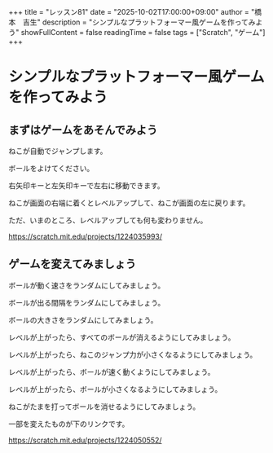 +++
title = "レッスン81"
date = "2025-10-02T17:00:00+09:00"
author = "橋本　吉生"
description = "シンプルなプラットフォーマー風ゲームを作ってみよう"
showFullContent = false
readingTime = false
tags = ["Scratch", "ゲーム"]
+++

# シンプルなプラットフォーマー風ゲームを作ってみよう

## まずはゲームをあそんでみよう

ねこが自動でジャンプします。

ボールをよけてください。

右矢印キーと左矢印キーで左右に移動できます。

ねこが画面の右端に着くとレベルアップして、ねこが画面の左に戻ります。

ただ、いまのところ、レベルアップしても何も変わりません。

https://scratch.mit.edu/projects/1224035993/

## ゲームを変えてみましょう

ボールが動く速さをランダムにしてみましょう。

ボールが出る間隔をランダムにしてみましょう。

ボールの大きさをランダムにしてみましょう。

レベルが上がったら、すべてのボールが消えるようにしてみましょう。

レベルが上がったら、ねこのジャンプ力が小さくなるようにしてみましょう。

レベルが上がったら、ボールが速く動くようにしてみましょう。

レベルが上がったら、ボールが小さくなるようにしてみましょう。

ねこがたまを打ってボールを消せるようにしてみましょう。

一部を変えたものが下のリンクです。

https://scratch.mit.edu/projects/1224050552/
